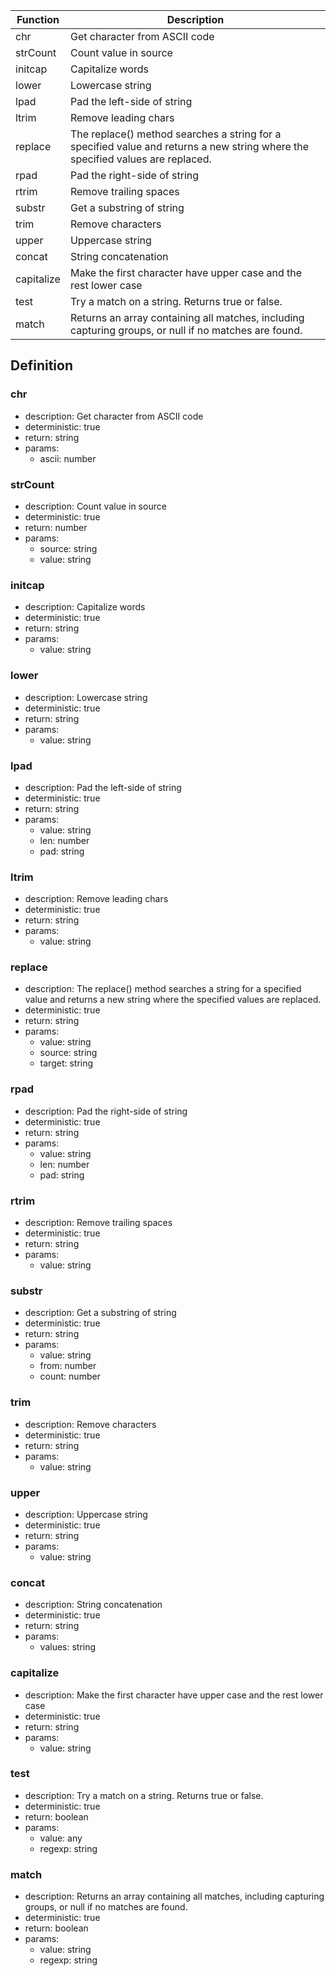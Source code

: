 |Function    |Description                                   |
|------------|----------------------------------------------|
|chr|Get character from ASCII code|
|strCount|Count value in source|
|initcap|Capitalize words|
|lower|Lowercase string|
|lpad|Pad the left-side of string|
|ltrim|Remove leading chars|
|replace|The replace() method searches a string for a specified value and returns a new string where the specified values are replaced.|
|rpad|Pad the right-side of string|
|rtrim|Remove trailing spaces|
|substr|Get a substring of string|
|trim|Remove characters|
|upper|Uppercase string|
|concat|String concatenation|
|capitalize|Make the first character have upper case and the rest lower case|
|test|Try a match on a string. Returns true or false.|
|match|Returns an array containing all matches, including capturing groups, or null if no matches are found.|

## Definition

### chr

- description: Get character from ASCII code
- deterministic: true
- return: string
- params:
	- ascii: number

### strCount

- description: Count value in source
- deterministic: true
- return: number
- params:
	- source: string
	- value: string

### initcap

- description: Capitalize words
- deterministic: true
- return: string
- params:
	- value: string

### lower

- description: Lowercase string
- deterministic: true
- return: string
- params:
	- value: string

### lpad

- description: Pad the left-side of string
- deterministic: true
- return: string
- params:
	- value: string
	- len: number
	- pad: string

### ltrim

- description: Remove leading chars
- deterministic: true
- return: string
- params:
	- value: string

### replace

- description: The replace() method searches a string for a specified value and returns a new string where the specified values are replaced.
- deterministic: true
- return: string
- params:
	- value: string
	- source: string
	- target: string

### rpad

- description: Pad the right-side of string
- deterministic: true
- return: string
- params:
	- value: string
	- len: number
	- pad: string

### rtrim

- description: Remove trailing spaces
- deterministic: true
- return: string
- params:
	- value: string

### substr

- description: Get a substring of string
- deterministic: true
- return: string
- params:
	- value: string
	- from: number
	- count: number

### trim

- description: Remove characters
- deterministic: true
- return: string
- params:
	- value: string

### upper

- description: Uppercase string
- deterministic: true
- return: string
- params:
	- value: string

### concat

- description: String concatenation
- deterministic: true
- return: string
- params:
	- values: string

### capitalize

- description: Make the first character have upper case and the rest lower case
- deterministic: true
- return: string
- params:
	- value: string

### test

- description: Try a match on a string. Returns true or false.
- deterministic: true
- return: boolean
- params:
	- value: any
	- regexp: string

### match

- description: Returns an array containing all matches, including capturing groups, or null if no matches are found.
- deterministic: true
- return: boolean
- params:
	- value: string
	- regexp: string
